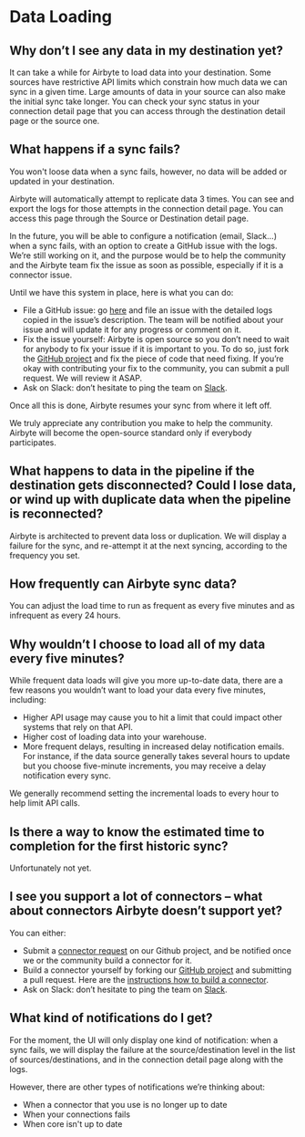 # Data Loading

## **Why don’t I see any data in my destination yet?**

It can take a while for Airbyte to load data into your destination. Some sources have restrictive API limits which constrain how much data we can sync in a given time. Large amounts of data in your source can also make the initial sync take longer. You can check your sync status in your connection detail page that you can access through the destination detail page or the source one.

## **What happens if a sync fails?**

You won't loose data when a sync fails, however, no data will be added or updated in your destination.

Airbyte will automatically attempt to replicate data 3 times. You can see and export the logs for those attempts in the connection detail page. You can access this page through the Source or Destination detail page.

In the future, you will be able to configure a notification \(email, Slack...\) when a sync fails, with an option to create a GitHub issue with the logs. We’re still working on it, and the purpose would be to help the community and the Airbyte team fix the issue as soon as possible, especially if it is a connector issue.

Until we have this system in place, here is what you can do:

* File a GitHub issue: go [here](https://github.com/airbytehq/airbyte/issues/new?assignees=&labels=type%2Fbug&template=bug-report.md&title=) and file an issue with the detailed logs copied in the issue’s description. The team will be notified about your issue and will update it for any progress or comment on it.  
* Fix the issue yourself: Airbyte is open source so you don’t need to wait for anybody to fix your issue if it is important to you. To do so, just fork the [GitHub project](http://github.com/airbytehq/airbyte) and fix the piece of code that need fixing. If you’re okay with contributing your fix to the community, you can submit a pull request. We will review it ASAP.
* Ask on Slack: don’t hesitate to ping the team on [Slack](https://slack.airbyte.io).

Once all this is done, Airbyte resumes your sync from where it left off.

We truly appreciate any contribution you make to help the community. Airbyte will become the open-source standard only if everybody participates.

## **What happens to data in the pipeline if the destination gets disconnected? Could I lose data, or wind up with duplicate data when the pipeline is reconnected?**

Airbyte is architected to prevent data loss or duplication. We will display a failure for the sync, and re-attempt it at the next syncing, according to the frequency you set.

## **How frequently can Airbyte sync data?**

You can adjust the load time to run as frequent as every five minutes and as infrequent as every 24 hours.

## **Why wouldn’t I choose to load all of my data every five minutes?**

While frequent data loads will give you more up-to-date data, there are a few reasons you wouldn’t want to load your data every five minutes, including:

* Higher API usage may cause you to hit a limit that could impact other systems that rely on that API.
* Higher cost of loading data into your warehouse.
* More frequent delays, resulting in increased delay notification emails. For instance, if the data source generally takes several hours to update but you choose five-minute increments, you may receive a delay notification every sync.

We generally recommend setting the incremental loads to every hour to help limit API calls.

## **Is there a way to know the estimated time to completion for the first historic sync?**

Unfortunately not yet.

## **I see you support a lot of connectors – what about connectors Airbyte doesn’t support yet?**

You can either:

* Submit a [connector request](https://github.com/airbytehq/airbyte/issues/new?assignees=&labels=area%2Fintegration%2C+new-integration&template=new-integration-request.md&title=) on our Github project, and be notified once we or the community build a connector for it. 
* Build a connector yourself by forking our [GitHub project](https://github.com/airbytehq/airbyte) and submitting a pull request. Here are the [instructions how to build a connector](../contributing-to-airbyte/building-new-connector/).
* Ask on Slack: don’t hesitate to ping the team on [Slack](https://slack.airbyte.io).

## **What kind of notifications do I get?**

For the moment, the UI will only display one kind of notification: when a sync fails, we will display the failure at the source/destination level in the list of sources/destinations, and in the connection detail page along with the logs.

However, there are other types of notifications we’re thinking about:

* When a connector that you use is no longer up to date
* When your connections fails
* When core isn't up to date

